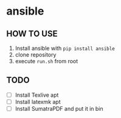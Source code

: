 # ansible

## HOW TO USE
1. Install ansible with `pip install ansible`
1. clone repository
2. execute `run.sh` from root

## TODO
- [ ] Install Texlive apt
- [ ] Install latexmk apt
- [ ] Install SumatraPDF and put it in bin
